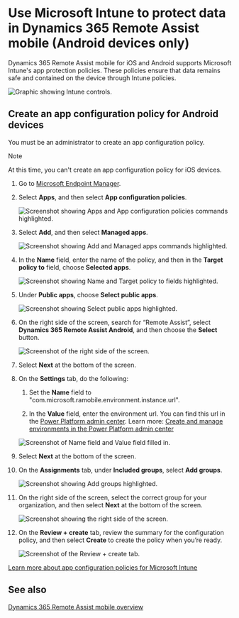 

# Use Microsoft Intune to protect data in Dynamics 365 Remote Assist mobile (Android devices only)

Dynamics 365 Remote Assist mobile for iOS and Android supports Microsoft Intune's app protection policies. These policies ensure that data remains safe and contained on the device through Intune policies.  

![Graphic showing Intune controls.](./media/RAM_IntuneControls.png)

## Create an app configuration policy for Android devices

You must be an administrator to create an app configuration policy.

> [!NOTE]
> At this time, you can't create an app configuration policy for iOS devices.

1. Go to [Microsoft Endpoint Manager](https://endpoint.microsoft.com/). 

2. Select **Apps**, and then select **App configuration policies**. 

    ![Screenshot showing Apps and App configuration policies commands highlighted.](./media/intune-1.jpg)

3. Select **Add**, and then select **Managed apps**. 

    ![Screenshot showing Add and Managed apps commands highlighted.](./media/intune-2.jpg)

4. In the **Name** field, enter the name of the policy, and then in the **Target policy to** field, choose **Selected apps**.  

    ![Screenshot showing Name and Target policy to fields highlighted.](./media/intune-3.jpg) 
    
5. Under **Public apps**, choose **Select public apps**. 

    ![Screenshot showing Select public apps highlighted.](./media/intune-4.jpg)
    
7. On the right side of the screen, search for “Remote Assist”, select **Dynamics 365 Remote Assist Android**, and then choose the **Select** button. 

    ![Screenshot of the right side of the screen.](./media/intune-5.jpg)
    
8. Select **Next** at the bottom of the screen. 

9. On the **Settings** tab, do the following:

    1. Set the **Name** field to "com.microsoft.ramobile.environment.instance.url". 

    2. In the **Value** field, enter the environment url. You can find this url in the [Power Platform admin center](https://admin.powerplatform.microsoft.com). Learn more: [Create and manage environments in the Power Platform admin center](https://docs.microsoft.com/power-platform/admin/create-environment)

    ![Screenshot of Name field and Value field filled in.](./media/intune-6.jpg)
    
9. Select **Next** at the bottom of the screen.

10. On the **Assignments** tab, under **Included groups**, select **Add groups**.

    ![Screenshot showing Add groups highlighted.](./media/intune-7.jpg)

11. On the right side of the screen, select the correct group for your organization, and then select **Next** at the bottom of the screen.

       ![Screenshot showing the right side of the screen.](media/intune-8.jpg)
       
12. On the **Review + create** tab, review the summary for the configuration policy, and then select **Create** to create the policy when you’re ready.

    ![Screenshot of the Review + create tab.](./media/intune-9.jpg)
    
[Learn more about app configuration policies for Microsoft Intune](https://docs.microsoft.com/mem/intune/apps/app-configuration-policies-overview)

## See also

[Dynamics 365 Remote Assist mobile overview]()
